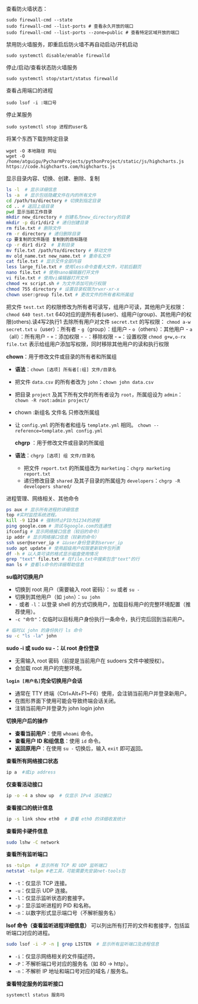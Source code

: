 查看防火墙状态：
```
sudo firewall-cmd --state
sudo firewall-cmd --list-ports # 查看永久开放的端口 
sudo firewall-cmd --list-ports --zone=public # 查看特定区域开放的端口
```
禁用防火墙服务，即重启后防火墙不再自动启动/开机启动
```
sudo systemctl disable/enable firewalld
```
停止/启动/查看状态防火墙服务
```
sudo systemctl stop/start/status firewalld
```
查看占用端口的进程
```
sudo lsof -i :端口号
```
停止某服务
```
sudo systemctl stop 进程的user名
```
将某个东西下载到特定目录
```
wget -O 本地路径 网址
wget -O /home/atguigu/PycharmProjects/pythonProject/static/js/highcharts.js https://code.highcharts.com/highcharts.js
```
显示目录内容、切换、创建、删除、复制
```bash
ls -l  # 显示详细信息
ls -a  # 显示包括隐藏文件在内的所有文件
cd /path/to/directory # 切换到指定目录 
cd .. # 返回上级目录
pwd 显示当前工作目录
mkdir new_directory # 创建名为new_directory的目录 
mkdir -p dir1/dir2 # 递归创建目录
rm file.txt # 删除文件 
rm -r directory # 递归删除目录
cp 要复制的文件路径 复制到的目标路径
cp -r dir1 dir2  # 复制目录
mv file.txt /path/to/directory # 移动文件 
mv old_name.txt new_name.txt # 重命名文件
cat file.txt # 显示文件全部内容
less large_file.txt # 使用less命令查看大文件，可前后翻页
nano file.txt # 使用nano编辑器打开文件 
vi file.txt # 使用vi编辑器打开文件
chmod +x script.sh # 为文件添加可执行权限 
chmod 755 directory # 设置目录权限为rwxr-xr-x
chown user:group file.txt # 更改文件的所有者和所属组
```
把文件 `test.txt` 的权限修改为所有者可读写，组用户可读，其他用户无权限：
`chmod 640 test.txt`
640对应的是所有者(user)、组用户(group)、其他用户的权限(others).读4写2执行1
去除所有用户对文件 `secret.txt` 的写权限：
`chmod a-w secret.txt`
`u`（user）：所有者
    - `g`（group）：组用户
    - `o`（others）：其他用户
    - `a`（all）：所有用户
    - `+`：添加权限
    - `-`：移除权限
    - `=`：设置权限
    `chmod g+w,o-rx file.txt` 表示给组用户添加写权限，同时移除其他用户的读和执行权限
    
 **chown**：用于修改文件或目录的所有者和所属组
- **语法**：`chown [选项] 所有者[:组] 文件/目录名`
- 把文件 `data.csv` 的所有者改为 `john`：`chown john data.csv`
- 把目录 `project` 及其下所有文件的所有者设为 `root`，所属组设为 `admin`：
`chown -R root:admin project/`
- chown :新组名 文件名  只修改所属组
- 让 `config.yml` 的所有者和组与 `template.yml` 相同。
`chown --reference=template.yml config.yml`
 
  **chgrp** ：用于修改文件或目录的所属组
- **语法**：`chgrp [选项] 组 文件/目录名`
    - 把文件 `report.txt` 的所属组改为 `marketing`：`chgrp marketing report.txt`
    - 递归修改目录 `shared` 及其子目录的所属组为 `developers`：`chgrp -R developers shared/`
    
进程管理、网络相关、其他命令
```bash
ps aux # 显示所有进程的详细信息
top #实时监控系统进程。
kill -9 1234 # 强制终止PID为1234的进程
ping google.com # 测试与google.com的连通性
ifconfig # 显示网络接口信息（较旧的命令） 
ip addr # 显示网络接口信息（较新的命令）
ssh user@server_ip # 以user身份登录到server_ip
sudo apt update # 使用超级用户权限更新软件包列表
df -h # 以人类可读的格式显示磁盘使用情况
grep "text" file.txt # 在file.txt中搜索包含"text"的行
man ls # 查看ls命令的详细帮助信息
```
**su临时切换用户**
- 切换到 root 用户（需要输入 root 密码）：`su` 或者 `su -`
- 切换到其他用户（如 `john`）：`su john`
- `-` 或者 `-l`：以登录 shell 的方式切换用户，加载目标用户的完整环境配置（推荐使用）。
- `-c "命令"`：仅临时以目标用户身份执行一条命令，执行完后回到当前用户。
```bash
# 临时以 john 的身份执行 ls 命令
su -c "ls -la" john
```
 **sudo -i 或 sudo su -：以 root 身份登录**
 - 无需输入 root 密码（前提是当前用户在 sudoers 文件中被授权）。
- 会加载 root 用户的完整环境。

**`login [用户名]`完全切换用户会话**
- 通常在 TTY 终端（Ctrl+Alt+F1~F6）使用，会注销当前用户并登录新用户。
- 在图形界面下使用可能会导致终端会话关闭。
- 注销当前用户并登录为 john            login john

**切换用户后的操作**
- **查看当前用户**：使用 `whoami` 命令。
- **查看用户 ID 和组信息**：使用 `id` 命令。
- **返回原用户**：在使用 `su -` 切换后，输入 `exit` 即可返回。

**查看所有网络接口状态**
```bash
ip a  #或ip address
```
**仅查看活动接口**
```bash
ip -o -4 a show up  # 仅显示 IPv4 活动接口
```
**查看接口的统计信息**
```bash
ip -s link show eth0  # 查看 eth0 的详细收发统计
```
**查看网卡硬件信息**
```bash
sudo lshw -C network
```
**查看所有监听端口**
```bash
ss -tulpn  # 显示所有 TCP 和 UDP 监听端口
netstat -tulpn #老工具，可能需要先安装net-tools包
```
- `-t`：仅显示 TCP 连接。
- `-u`：仅显示 UDP 连接。
- `-l`：仅显示监听状态的套接字。
- `-p`：显示监听进程的 PID 和名称。
- `-n`：以数字形式显示端口号（不解析服务名）

 **lsof 命令（查看监听进程详细信息）** 可以列出所有打开的文件和套接字，包括监听端口对应的进程。
```bash
sudo lsof -i -P -n | grep LISTEN  # 显示所有监听端口及进程信息
```
- `-i`：仅显示网络相关的文件描述符。
- `-P`：不解析端口号对应的服务名（如 80 → http）。
- `-n`：不解析 IP 地址和端口号对应的域名 / 服务名。

**查看特定服务的监听接口**
```bash
systemctl status 服务吗
```
